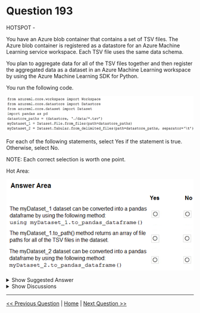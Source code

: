 # Question 193

HOTSPOT -

You have an Azure blob container that contains a set of TSV files. The Azure blob container is registered as a datastore for an Azure Machine Learning service workspace. Each TSV file uses the same data schema.

You plan to aggregate data for all of the TSV files together and then register the aggregated data as a dataset in an Azure Machine Learning workspace by using the Azure Machine Learning SDK for Python.

You run the following code.

![Question Image](../images/q193_q_0016500001.png)

For each of the following statements, select Yes if the statement is true. Otherwise, select No.

NOTE: Each correct selection is worth one point.

Hot Area:

![Question Image](../images/q193_q_0016500002.png)

<details>
  <summary>Show Suggested Answer</summary>

<img src="../images/q193_ans_0_0016600001.png" alt="Answer Image"><br>

<p>Box 1: No -</p>
<p>FileDataset references single or multiple files in datastores or from public URLs. The TSV files need to be parsed.</p>
<p>Box 2: Yes -</p>
<p>to_path() gets a list of file paths for each file stream defined by the dataset.</p>
<p>Box 3: Yes -</p>
<p>TabularDataset.to_pandas_dataframe loads all records from the dataset into a pandas DataFrame.</p>
<p>TabularDataset represents data in a tabular format created by parsing the provided file or list of files.</p>
<p>Note: TSV is a file extension for a tab-delimited file used with spreadsheet software. TSV stands for Tab Separated Values. TSV files are used for raw data and can be imported into and exported from spreadsheet software. TSV files are essentially text files, and the raw data can be viewed by text editors, though they are often used when moving raw data between spreadsheets.</p>
<p>Reference:</p>
<p>https://docs.microsoft.com/en-us/python/api/azureml-core/azureml.data.tabulardataset</p>

</details>

<details>
  <summary>Show Discussions</summary>

<blockquote><p><strong>SaulG</strong> <code>(Fri 09 Dec 2022 07:12)</code> - <em>Upvotes: 18</em></p><p>Answer No, Yes, Yes is correct!</p></blockquote>
<blockquote><p><strong>Dilesha</strong> <code>(Mon 19 Aug 2024 00:39)</code> - <em>Upvotes: 4</em></p><p>On Exam 17 Feb 2023</p></blockquote>
<blockquote><p><strong>majma</strong> <code>(Thu 30 Nov 2023 14:55)</code> - <em>Upvotes: 1</em></p><p>Should be 3 No</p></blockquote>
<blockquote><p><strong>kkkk_jjjj</strong> <code>(Mon 18 Sep 2023 08:41)</code> - <em>Upvotes: 3</em></p><p>on exam 18/03/2022</p></blockquote>
<blockquote><p><strong>TheYazan</strong> <code>(Sun 10 Sep 2023 04:52)</code> - <em>Upvotes: 2</em></p><p>On march 2022</p></blockquote>
<blockquote><p><strong>JoshuaXu</strong> <code>(Sat 06 May 2023 21:47)</code> - <em>Upvotes: 1</em></p><p>on exam 6 Nov 2021</p></blockquote>
<blockquote><p><strong>AI247</strong> <code>(Sat 06 May 2023 11:18)</code> - <em>Upvotes: 1</em></p><p>Was in exam 11/05/2021</p></blockquote>
<blockquote><p><strong>pkal</strong> <code>(Sat 25 Mar 2023 00:10)</code> - <em>Upvotes: 1</em></p><p>on exam 9/24/2021</p></blockquote>
<blockquote><p><strong>ljljljlj</strong> <code>(Wed 11 Jan 2023 15:00)</code> - <em>Upvotes: 4</em></p><p>On exam 2021/7/10</p></blockquote>
<blockquote><p><strong>slash_nyk</strong> <code>(Mon 16 Jan 2023 04:37)</code> - <em>Upvotes: 5</em></p><p>how many questions came from this dump ?</p></blockquote>

</details>

---

[<< Previous Question](question_192.md) | [Home](../index.md) | [Next Question >>](question_194.md)

